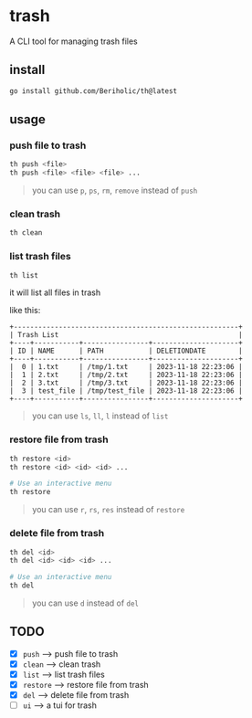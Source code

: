 # trash
A CLI tool for managing trash files 



## install
```bash
go install github.com/Beriholic/th@latest
```

## usage
### push file to trash
```bash
th push <file>
th push <file> <file> <file> ...
```
>you can use ```p```, ```ps```, ```rm```, ```remove``` instead of ```push```
### clean trash
```bash
th clean
```
### list trash files
```bash
th list
```
it will list all files in trash

like this:
```
+-------------------------------------------------------+
| Trash List                                            |
+----+-----------+----------------+---------------------+
| ID | NAME      | PATH           | DELETIONDATE        |
+----+-----------+----------------+---------------------+
|  0 | 1.txt     | /tmp/1.txt     | 2023-11-18 22:23:06 |
|  1 | 2.txt     | /tmp/2.txt     | 2023-11-18 22:23:06 |
|  2 | 3.txt     | /tmp/3.txt     | 2023-11-18 22:23:06 |
|  3 | test_file | /tmp/test_file | 2023-11-18 22:23:06 |
+----+-----------+----------------+---------------------+
```
> you can use ```ls```, ```ll```, ```l``` instead of ```list```

### restore file from trash
```bash
th restore <id>
th restore <id> <id> <id> ...

# Use an interactive menu
th restore
``` 
> you can use ```r```, ```rs```, ```res``` instead of ```restore```
 
 ### delete file from trash
 ```bash
 th del <id>
 th del <id> <id> <id> ...

# Use an interactive menu
 th del
 ```
 > you can use ```d``` instead of ```del```



## TODO
- [x] ```push``` --> push file to trash
- [x] ```clean``` --> clean trash
- [x] ```list``` --> list trash files
- [x] ```restore``` --> restore file from trash
- [x] ```del``` --> delete file from trash
- [ ] ```ui``` --> a tui for trash